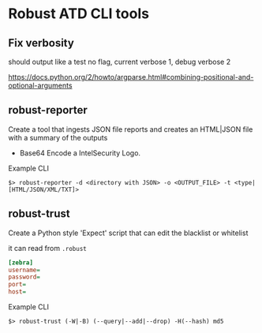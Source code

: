 Robust ATD CLI tools
================

## Fix verbosity

should output like a test no flag, current verbose 1, debug verbose 2

<https://docs.python.org/2/howto/argparse.html#combining-positional-and-optional-arguments>

## robust-reporter

Create a tool that ingests JSON file reports and creates an HTML|JSON file with a summary of the outputs

- Base64 Encode a IntelSecurity Logo.

Example CLI
```
$> robust-reporter -d <directory with JSON> -o <OUTPUT_FILE> -t <type|[HTML/JSON/XML/TXT]>
```

## robust-trust

Create a Python style 'Expect' script that can edit the blacklist or whitelist

it can read from `.robust`

```ini
[zebra]
username=
password=
port=
host=
```

Example CLI
```
$> robust-trust (-W|-B) (--query|--add|--drop) -H(--hash) md5
```
